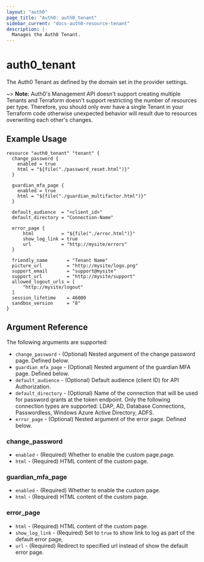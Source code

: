 ```yaml
---
layout: "auth0"
page_title: "Auth0: auth0_tenant"
sidebar_current: "docs-auth0-resource-tenant"
description: |-
  Manages the Auth0 Tenant.
---
```


# auth0_tenant

The Auth0 Tenant as defined by the domain set in the provider settings.

~> **Note:** Auth0's Management API doesn't support creating multiple Tenants
   and Terraform doesn't support restricting the number of resources per type.
   Therefore, you should only ever have a single Tenant in your Terraform code
   otherwise unexpected behavior will result due to resources overwriting each other's
   changes.

## Example Usage

```hcl
resource "auth0_tenant" "tenant" {
  change_password {
    enabled = true
    html = "${file("./password_reset.html")}"
  }

  guardian_mfa_page {
    enabled = true
    html = "${file("./guardian_multifactor.html")}"
  }

  default_audience  = "<client_id>"
  default_directory = "Connection-Name"

  error_page {
      html          = "${file("./error.html")}"
      show_log_link = true
      url           = "http://mysite/errors"
  }

  friendly_name       = "Tenant Name"
  picture_url         = "http://mysite/logo.png"
  support_email       = "support@mysite"  
  support_url         = "http://mysite/support"
  allowed_logout_urls = [
      "http://mysite/logout"
  ]
  session_lifetime    = 46000
  sandbox_version     = "8"  
}
```

## Argument Reference

The following arguments are supported:

* `change_password` - (Optional) Nested argument of the change password page.
  Defined below.
* `guardian_mfa_page` - (Optional) Nested argument of the guardian MFA page.
  Defined below.
* `default_audience` - (Optional) Default audience (client ID) for API Authorization.
* `default_directory` - (Optional) Name of the connection that will be used for password grants at the token endpoint. Only the following connection types are supported: LDAP, AD, Database Connections, Passwordless, Windows Azure Active Directory, ADFS.
* `error_page` - (Optional) Nested argument of the error page. Defined below.

### change_password

* `enabled` - (Required) Whether to enable the custom page.page.
* `html` - (Required) HTML content of the custom page.

### guardian_mfa_page

* `enabled` - (Required) Whether to enable the custom page.
* `html` - (Required) HTML content of the custom page.

### error_page

* `html` - (Required) HTML content of the custom page.
* `show_log_link` - (Required) Set to `true` to show link to log as part of the default error page,
* `url` - (Required) Redirect to specified url instead of show the default error page.
